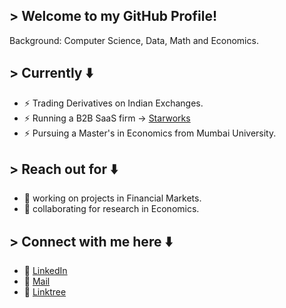 ## > Welcome to my GitHub Profile!
<p align="justified">
Background: Computer Science, Data, Math and Economics.<br>

## > Currently ⬇️
* ⚡ Trading Derivatives on Indian Exchanges.
* ⚡ Running a  B2B SaaS firm -> <a href="https://starworks.world/">Starworks</a>
* ⚡ Pursuing a Master's in Economics from Mumbai University.

## > Reach out for ⬇️
* 🔭 working on projects in Financial Markets.
* 🔭 collaborating for research in Economics.

## > Connect with me here ⬇️
- 🔗 <a href="https://www.linkedin.com/in/adwaitr/">LinkedIn</a>
- 🔗 <a href="mailto:adwaitedu@gmail.com">Mail</a>
- 🔗 <a href="https://linktr.ee/adwaitr">Linktree</a>
</p>

